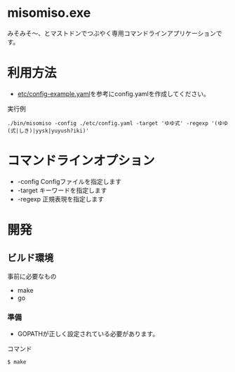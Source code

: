 # misomiso.exe

みそみそ〜、とマストドンでつぶやく専用コマンドラインアプリケーションです。

# 利用方法

* [etc/config-example.yaml](etc/config-example.yaml)を参考にconfig.yamlを作成してください。

実行例

	./bin/misomiso -config ./etc/config.yaml -target 'ゆゆ式' -regexp '(ゆゆ(式|しき)|yysk|yuyush?iki)'

# コマンドラインオプション

* -config  Configファイルを指定します
* -target  キーワードを指定します
* -regexp  正規表現を指定します

# 開発

## ビルド環境

事前に必要なもの

* make
* go

### 準備

* GOPATHが正しく設定されている必要があります。

コマンド

	$ make


